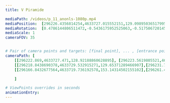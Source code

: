 ```yaml
---
title: V Piramide

mediaPath: /videos/p_11_anonls-1080p.mp4
mediaPosition:  [296226.4356814254,4633727.015552151,129.09895036517995]
mediaRotation:  [0.4786144806511472,-0.5436175952525063,-0.5175067201453011,0.45562581538732844]
mediaScale: 1
cameraFOV: 35


# Pair of camera points and targets: [final point], ... , [entrance point]
cameraPath: [
    [[296222.869,4633727.471,128.92188860628895], [296223.5619805521,4633727.382509758,128.95629043274812]],
    [[296218.8438690378,4633729.532915271,129.65371289466907],[296231.7952655059,4633726.358892655,128.75363791862674]],
    [[296166.8432677564,4633719.736192578,153.14314502155102],[296261.43383467384,4633733.542320218,127.63510231195939]]

    ]

# ViewPoints overrides in seconds
animationEntry:
---
```

